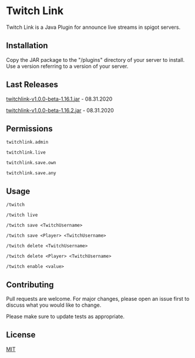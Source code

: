 # Twitch Link

Twitch Link is a Java Plugin for announce live streams in spigot servers.

## Installation

Copy the JAR package to the "/plugins" directory of your server  to install. Use a version referring to a version of your server.

## Last Releases
[twitchlink-v1.0.0-beta-1.16.1.jar](shorturl.at/gxIJ7) - 08.31.2020

[twitchlink-v1.0.0-beta-1.16.2.jar](shorturl.at/fuCKO) - 08.31.2020

## Permissions

```
twitchlink.admin
```
```
twitchlink.live
```
```
twitchlink.save.own
```
```
twitchlink.save.any
```


## Usage

```
/twitch
```
```
/twitch live
```
```
/twitch save <TwitchUsername>
```
```
/twitch save <Player> <TwitchUsername>
```
```
/twitch delete <TwitchUsername>
```
```
/twitch delete <Player> <TwitchUsername>
```
```
/twitch enable <value>
```



## Contributing
Pull requests are welcome. For major changes, please open an issue first to discuss what you would like to change.

Please make sure to update tests as appropriate.

## License
[MIT](https://choosealicense.com/licenses/mit/)
